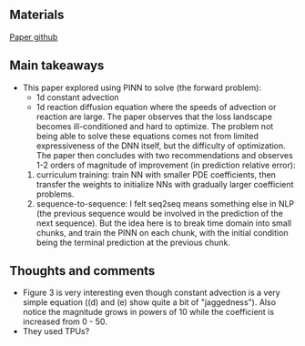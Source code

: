 Materials
---
[Paper github](https://github.com/a1k12/characterizing-pinns-failure-modes)

Main takeaways
---
* This paper explored using PINN to solve (the forward problem):
	- 1d constant advection
	- 1d reaction diffusion equation
where the speeds of advection or reaction are large. The paper observes that the loss landscape becomes ill-conditioned and hard to optimize. The problem not being able to solve these equations comes not from limited expressiveness of the DNN itself, but the difficulty of optimization. The paper then concludes with two recommendations and observes 1-2 orders of magnitude of improvement (in prediction relative error):
	1. curriculum training: train NN with smaller PDE coefficients, then transfer the weights to initialize NNs with gradually larger coefficient problems.
	2. sequence-to-sequence: I felt seq2seq means something else in NLP (the previous sequence would be involved in the prediction of the next sequence). But the idea here is to break time domain into small chunks, and train the PINN on each chunk, with the initial condition being the terminal prediction at the previous chunk. 



Thoughts and comments
---
* Figure 3 is very interesting even though constant advection is a very simple equation ((d) and (e) show quite a bit of "jaggedness"). Also notice the magnitude grows in powers of 10 while the coefficient is increased from 0 - 50. 
* They used TPUs?





